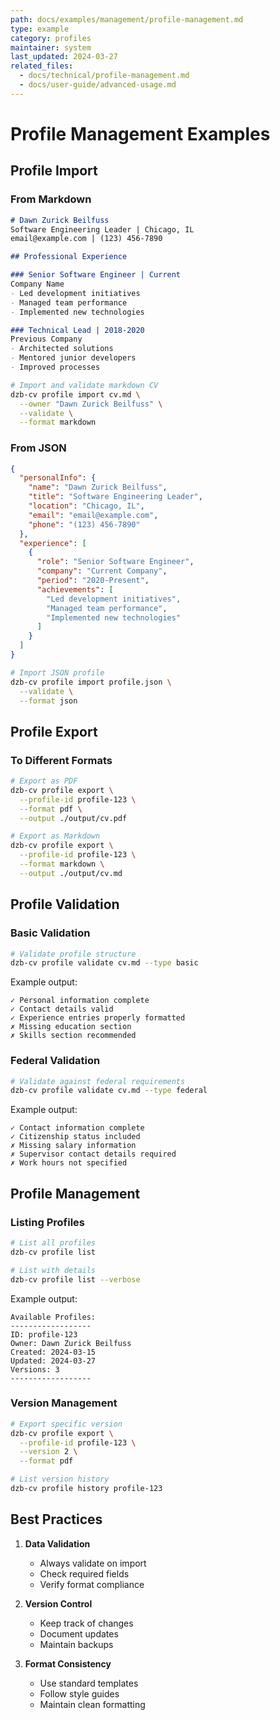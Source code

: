 ```yaml
---
path: docs/examples/management/profile-management.md
type: example
category: profiles
maintainer: system
last_updated: 2024-03-27
related_files:
  - docs/technical/profile-management.md
  - docs/user-guide/advanced-usage.md
---
```


# Profile Management Examples

## Profile Import

### From Markdown

```markdown
# Dawn Zurick Beilfuss
Software Engineering Leader | Chicago, IL
email@example.com | (123) 456-7890

## Professional Experience

### Senior Software Engineer | Current
Company Name
- Led development initiatives
- Managed team performance
- Implemented new technologies

### Technical Lead | 2018-2020
Previous Company
- Architected solutions
- Mentored junior developers
- Improved processes
```

```bash
# Import and validate markdown CV
dzb-cv profile import cv.md \
  --owner "Dawn Zurick Beilfuss" \
  --validate \
  --format markdown
```

### From JSON

```json
{
  "personalInfo": {
    "name": "Dawn Zurick Beilfuss",
    "title": "Software Engineering Leader",
    "location": "Chicago, IL",
    "email": "email@example.com",
    "phone": "(123) 456-7890"
  },
  "experience": [
    {
      "role": "Senior Software Engineer",
      "company": "Current Company",
      "period": "2020-Present",
      "achievements": [
        "Led development initiatives",
        "Managed team performance",
        "Implemented new technologies"
      ]
    }
  ]
}
```

```bash
# Import JSON profile
dzb-cv profile import profile.json \
  --validate \
  --format json
```

## Profile Export

### To Different Formats

```bash
# Export as PDF
dzb-cv profile export \
  --profile-id profile-123 \
  --format pdf \
  --output ./output/cv.pdf

# Export as Markdown
dzb-cv profile export \
  --profile-id profile-123 \
  --format markdown \
  --output ./output/cv.md
```

## Profile Validation

### Basic Validation

```bash
# Validate profile structure
dzb-cv profile validate cv.md --type basic
```

Example output:
```
✓ Personal information complete
✓ Contact details valid
✓ Experience entries properly formatted
✗ Missing education section
✗ Skills section recommended
```

### Federal Validation

```bash
# Validate against federal requirements
dzb-cv profile validate cv.md --type federal
```

Example output:
```
✓ Contact information complete
✓ Citizenship status included
✗ Missing salary information
✗ Supervisor contact details required
✗ Work hours not specified
```

## Profile Management

### Listing Profiles

```bash
# List all profiles
dzb-cv profile list

# List with details
dzb-cv profile list --verbose
```

Example output:
```
Available Profiles:
------------------
ID: profile-123
Owner: Dawn Zurick Beilfuss
Created: 2024-03-15
Updated: 2024-03-27
Versions: 3
------------------
```

### Version Management

```bash
# Export specific version
dzb-cv profile export \
  --profile-id profile-123 \
  --version 2 \
  --format pdf

# List version history
dzb-cv profile history profile-123
```

## Best Practices

1. **Data Validation**
   - Always validate on import
   - Check required fields
   - Verify format compliance

2. **Version Control**
   - Keep track of changes
   - Document updates
   - Maintain backups

3. **Format Consistency**
   - Use standard templates
   - Follow style guides
   - Maintain clean formatting 